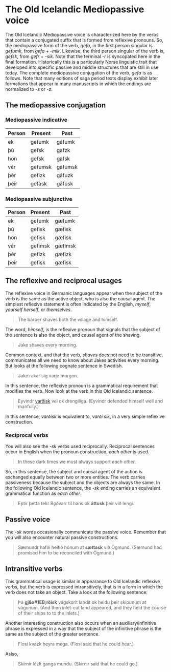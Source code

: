 # The Old Icelandic Mediopassive voice

The Old Icelandic Mediopassive voice is characterized here by the verbs that contain a conjugated suffix that is formed from reflexive pronouns. So, the mediopassive form of the verb, _gefa_, in the first person singular is _gefumk_, from _gefa_ + _-mik_. Likewise, the third person singular of the verb is, _gefsk_, from _gefr_ + _-sik_. Note that the terminal _-r_ is syncopated here in the final formation. Historically this is a particularly Norse linguistic trait that developed into specific passive and middle structures that are still in use today. The complete mediopassive conjugation of the verb, _gefa_ is as follows. Note that many editions of saga period texts display exhibit later formations that appear in many manuscripts in which the endings are normalized to _-s_ or _-z_.

## The mediopassive conjugation

### Mediopassive indicative

Person | Present | Past
---|---|---
ek | gefumk | gáfumk
þú | gefsk | gafzk
hon | gefsk | gafsk
vér | gefumsk | gáfumsk
þér | gefizk | gáfuzk
þeir | gefask | gáfusk

### Mediopassive subjunctive

Person | Present | Past
---|---|---
ek | gefumk | gæfumk
þú | gefisk | gæfisk
hon | gefisk | gæfisk
vér | gefimsk | gæfimsk
þér | gefizk | gæfizk
þeir | gefisk | gæfisk

## The reflexive and reciprocal usages

The reflexive voice in Germanic languages appear when the subject of the verb is the same as the active object, who is also the causal agent. The simplest reflexive statement is often indicated by the English, _myself_, _yourself_ _herself_, or _themselves_.

> The barber shaves both the village and himself.

The word, _himself_, is the reflexive pronoun that signals that the subject of the sentence is also the object, and causal agent of the shaving.

> Jake shaves every morning. 

Common context, and that the verb, _shaves_ does not need to be transitive, communicates all we need to know about Jakes activities every morning. But looks at the following cognate sentence in Swedish. 

> Jake rakar sig varje morgon.

In this sentence, the reflexive pronoun is a grammatical requirement that modifies the verb. Now look at the verb in this Old Icelandic sentence. 

> Eyvindr [varðisk](https://en.wiktionary.org/wiki/verja#Verb_4) vel ok drengiliga. (Eyvindr defended himself well and manfully.)

In this sentence, _varðisk_ is equivalent to, _varði sik_, in a very simple reflexive construction.

### Reciprocal verbs

You will also see the _-sk_ verbs used reciprocally. Reciprocal sentences occur in English when the pronoun construction, _each other_ is used.

> In these dark times we must always support _each other_. 

So, in this sentence, the subject and causal agent of the action is exchanged equally between two or more entities. The verb carries passiveness because the subject and the objects are always the same. In the following Old Icelandic sentence, the _-sk_ ending carries an equivalent grammatical function as _each other_.

> Eptir þetta tekr B&#x1eb;ðvarr til hans ok __áttusk__ þeir við lengi.

## Passive voice

The _-sk_ words occasionally communicate the passive voice. Remember that you will also encounter natural passive constructions.

> Sæmundr hafði heitið hónum at __sættask__ við Ögmund. (Sæmund had promised him to be reconciled with Ögmund.) 
<!-- Surlinga saga 7-->

## Intransitive verbs

This grammatical usage is similar in appearance to Old Icelandic reflexive verbs, but the verb is expressed intransitively, that is in a form in which the verb does not take an object. Take a look at the following sentence:

> Þá __gj&x#1EB;rðisk__ vágskorit landit ok heldu þeir skipunum at vágunum. (And then inlet-cut land appeared, and they held the course of their ships to to the inlets.) 

Another interesting construction also occurs when an auxiliary/infinitive phrase is expressed in a way that the subject of the infinitive phrase is the same as the subject of the greater sentence.

> Flosi kvazk heyra mega. (Flosi said that he could hear.) 

Aslso, 

> Skírnir lézk ganga mundu. (Skírnir said that he could go.)
